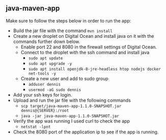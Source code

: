 ## java-maven-app

Make sure to follow the steps below in order to run the app:

- Build the jar file with the command ```mvn install```
- Create a new droplet on Digital Ocean and install java on it with the commands further down below.
    - Enable port 22 and 8080 in the firewall settings of Digital Ocean.
    - Connect to the droplet with the ssh command and install java
        - ```sudo apt update```
        - ```sudo apt upgrade -y```
        - ```sudo apt install openjdk-8-jre-headless htop nodejs docker net-tools -y```
    - Create a new user and add to sudo group
        - ```adduser dennis```
        - ```usermod -aG sudo dennis```
- Add your ssh keys for login.
- Upload and run the jar file with the following commands
    - ```scp target/java-maven-app-1.1.0-SNAPSHOT.jar dennis@{SERVER}:/root```
    - ```java -jar java-maven-app-1.1.0-SNAPSHOT.jar```
- Verify the app was running I used curl to check the app
    - ```netstat -lpnt```
- Check the 8080 port of the application ip to see if the app is running.